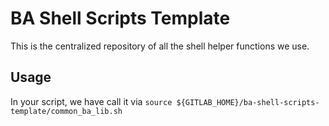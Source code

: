 # BA Shell Scripts Template
This is the centralized repository of all the shell helper functions we use.

## Usage
In your script, we have call it via `source ${GITLAB_HOME}/ba-shell-scripts-template/common_ba_lib.sh`
